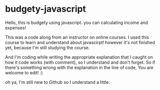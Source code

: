 # budgety-javascript
Hello, this is budgety using javascript. you can calculating income and expenses!

This was a code along from an instructor on online courses. I used this course to learn and understand about javascirpt!
however it's not finished yet, because I'm still studying the course.

And I'm coding while writing the appropriate explanation that I caught on how it code works (with comment), so I understand and don't forget.  So if there's something wrong with the explanation in the line of code, You are welcome to edit! :)

oh ya, I'm still new to Github so I understand a little.
